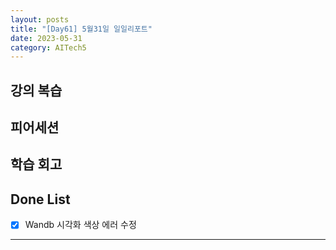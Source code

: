 ```yaml
---
layout: posts
title: "[Day61] 5월31일 일일리포트"
date: 2023-05-31
category: AITech5
---
```


## 강의 복습

## 피어세션

## 학습 회고

## Done List

- [x]  Wandb 시각화 색상 에러 수정
    
---
